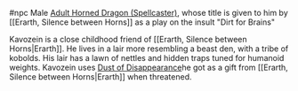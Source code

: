   #npc
Male [Adult Horned Dragon (Spellcaster)](https://2e.aonprd.com/Monsters.aspx?ID=2948), whose title is given to him by [[Erarth, Silence between Horns]] as a play on the insult "Dirt for Brains"

Kavozein is a close childhood friend of [[Erarth, Silence between Horns|Erarth]]. He lives in a lair more resembling a beast den, with a tribe of kobolds. His lair has a lawn of nettles and hidden traps tuned for humanoid weights. Kavozein uses [Dust of Disappearance](https://2e.aonprd.com/Equipment.aspx?ID=242)he got as a gift from [[Erarth, Silence between Horns|Erarth]] when threatened.